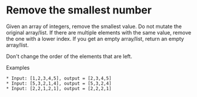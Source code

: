 # Remove the smallest number

Given an array of integers, remove the smallest value. Do not mutate the original array/list. If there are multiple
elements with the same value, remove the one with a lower index. If you get an empty array/list, return an empty
array/list.

Don't change the order of the elements that are left.

Examples

```
* Input: [1,2,3,4,5], output = [2,3,4,5]
* Input: [5,3,2,1,4], output = [5,3,2,4]
* Input: [2,2,1,2,1], output = [2,2,2,1]
```